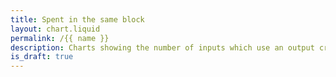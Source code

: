 ```yaml
---
title: Spent in the same block
layout: chart.liquid
permalink: /{{ name }}
description: Charts showing the number of inputs which use an output created in the same block (per month).
is_draft: true
---
```


<canvas id="myChart"></canvas>
<script>
var labels = {{ site.data.script_type.all.labels | join: "','" | prepend: "['" | append : "']"}};
var all = {{ site.data.script_type.all.values | join: "," | prepend: "[" | append: "]"}};
var spent_same_block =  {{ site.data.stats.total_spent_in_block_per_month.values | join: "," | prepend: "[" | append: "]"}};
var ctx = document.getElementById("myChart").getContext('2d');
var myChart = new Chart(ctx, {
    type: 'line',
    data: {
        labels: labels,
        datasets: [{
            label: 'all',
            data: all,
            backgroundColor: window.chartColors.blue,
            borderColor: window.chartColors.blue,
            fill: false,
        },
        {
            label: 'spent_same_block',
            data: spent_same_block,
            backgroundColor: window.chartColors.green,
            borderColor: window.chartColors.green,
            fill: false,
        }
        ]
    }
});
</script>
<br><br>

